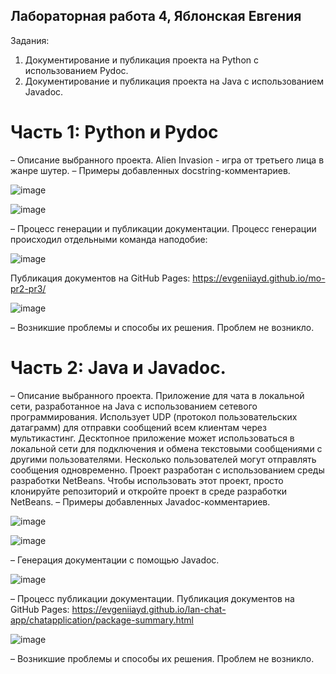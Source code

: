 ## Лабораторная работа 4, Яблонская Евгения

Задания:
1. Документирование и публикация проекта на Python с использованием Pydoc.
2. Документирование и публикация проекта на Java с использованием Javadoc.

# Часть 1: Python и Pydoc
– Описание выбранного проекта.
Alien Invasion - игра от третьего лица в жанре шутер.
– Примеры добавленных docstring-комментариев.

![image](https://github.com/user-attachments/assets/91b22a9c-3df0-44b4-86d2-7e5ff64b9594)

![image](https://github.com/user-attachments/assets/8110f393-dbe9-45e0-985b-9cb7f296dbd9)

– Процесс генерации и публикации документации.
Процесс генерации происходил отдельными команда наподобие:

![image](https://github.com/user-attachments/assets/cc491a1f-e9c8-4b25-b72f-057b0c9ddc78)

Публикация документов на GitHub Pages:
https://evgeniiayd.github.io/mo-pr2-pr3/

![image](https://github.com/user-attachments/assets/d364a9f5-9e88-471c-a128-83085bd722b6)

– Возникшие проблемы и способы их решения.
Проблем не возникло.
# Часть 2: Java и Javadoc.
– Описание выбранного проекта.
Приложение для чата в локальной сети, разработанное на Java с использованием сетевого программирования. Использует UDP (протокол пользовательских датаграмм) для отправки сообщений всем клиентам через мультикастинг. Десктопное приложение может использоваться в локальной сети для подключения и обмена текстовыми сообщениями с другими пользователями. Несколько пользователей могут отправлять сообщения одновременно. Проект разработан с использованием среды разработки NetBeans. Чтобы использовать этот проект, просто клонируйте репозиторий и откройте проект в среде разработки NetBeans.
– Примеры добавленных Javadoc-комментариев.

![image](https://github.com/user-attachments/assets/8d1c6fc7-15df-4c97-adc0-ed99025362e5)

![image](https://github.com/user-attachments/assets/ade10418-b022-4765-ab0e-1c719879a3b2)

– Генерация документации с помощью Javadoc.

![image](https://github.com/user-attachments/assets/87fc988f-6750-4e5a-8bb3-3133d02283bf)

– Процесс публикации документации.
Публикация документов на GitHub Pages:
https://evgeniiayd.github.io/lan-chat-app/chatapplication/package-summary.html

![image](https://github.com/user-attachments/assets/c7213c46-f6c3-40da-a628-e455f9d51c8d)

– Возникшие проблемы и способы их решения.
Проблем не возникло.
